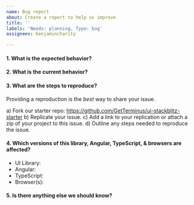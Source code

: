 ```yaml
---
name: Bug report
about: Create a report to help us improve
title: ''
labels: 'Needs: planning, Type: bug'
assignees: benjamincharity

---
```


#### 1. What is the expected behavior?


#### 2. What is the current behavior?


#### 3. What are the steps to reproduce?

Providing a reproduction is the *best* way to share your issue.

a) Fork our starter repo: https://github.com/GetTerminus/ui-stackblitz-starter
b) Replicate your issue.
c) Add a link to your replication or attach a zip of your project to this issue.
d) Outline any steps needed to reproduce the issue.


#### 4. Which versions of this library, Angular, TypeScript, & browsers are affected?

- UI Library:
- Angular:
- TypeScript:
- Browser(s):


#### 5. Is there anything else we should know?
